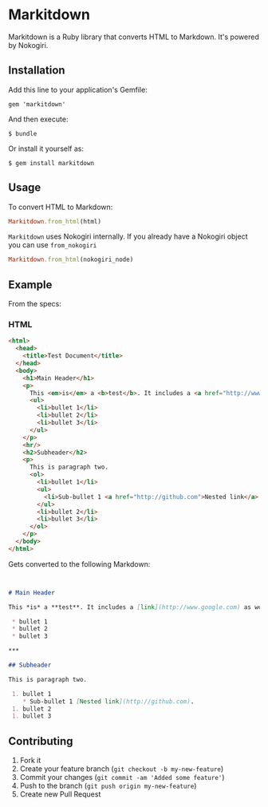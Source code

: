 # Markitdown

Markitdown is a Ruby library that converts HTML to Markdown. It's powered by Nokogiri.

## Installation

Add this line to your application's Gemfile:

    gem 'markitdown'

And then execute:

    $ bundle

Or install it yourself as:

    $ gem install markitdown

## Usage

To convert HTML to Markdown:

```ruby
Markitdown.from_html(html)
```

```Markitdown``` uses Nokogiri internally. If you already have a Nokogiri object you can use ```from_nokogiri```

```ruby
Markitdown.from_html(nokogiri_node)
```

## Example

From the specs:

### HTML
```html
<html>
  <head>
    <title>Test Document</title>
  </head>
  <body>
    <h1>Main Header</h1>
    <p>
      This <em>is</em> a <b>test</b>. It includes a <a href="http://www.google.com">link</a> as well as an image <img src="https://www.google.com/images/srpr/logo3w.png" alt="Google Logo" />
      <ul>
        <li>bullet 1</li>
        <li>bullet 2</li>
        <li>bullet 3</li>
      </ul>
    </p>
    <hr/>
    <h2>Subheader</h2>
    <p>
      This is paragraph two.
      <ol>
        <li>bullet 1</li>
        <ul>
          <li>Sub-bullet 1 <a href="http://github.com">Nested link</a>.</li>
        </ul>
        <li>bullet 2</li>
        <li>bullet 3</li>
      </ol>
    </p>
  </body>
</html>
```

Gets converted to the following Markdown:

```md


# Main Header

This *is* a **test**. It includes a [link](http://www.google.com) as well as an image ![Google Logo](https://www.google.com/images/srpr/logo3w.png) 

 * bullet 1
 * bullet 2
 * bullet 3

***

## Subheader

This is paragraph two.

 1. bullet 1
    * Sub-bullet 1 [Nested link](http://github.com).
 1. bullet 2
 1. bullet 3


```

## Contributing

1. Fork it
2. Create your feature branch (`git checkout -b my-new-feature`)
3. Commit your changes (`git commit -am 'Added some feature'`)
4. Push to the branch (`git push origin my-new-feature`)
5. Create new Pull Request
